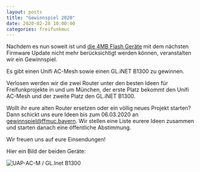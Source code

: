 ```yaml
---
layout: posts
title: "Gewinnspiel 2020"
date: 2020-02-28 10:00:00
categories: freifunkmuc
---
```


Nachdem es nun soweit ist und [die 4MB Flash Geräte](https://ffmuc.net/freifunkmuc/2019/07/11/austausch-aelterer-geraete/) mit dem nächsten Firmware Update nicht mehr berücksichtigt werden können, veranstalten wir ein Gewinnspiel.

Es gibt einen Unifi AC-Mesh sowie einen GL.iNET B1300 zu gewinnen.

Verlosen werden wir die zwei Router unter den besten Ideen für Freifunkprojekte in und um München, der erste Platz bekommt den Unifi AC-Mesh und der zweite Platz den GL.iNET B1300.

Wollt ihr eure alten Router ersetzen oder ein völlig neues Projekt starten? Dann schickt uns eure Ideen bis zum 06.03.2020 an [gewinnspiel@ffmuc.bayern](mailto:gewinnspiel@ffmuc.bayern). Wir stellen eine Liste eurere Ideen zusammen und starten danach eine öffentliche Abstimmung.

Wir freuen uns auf eure Einsendungen!

Hier ein Bild der beiden Geräte:

![UAP-AC-M / GL.Inet B1300](/assets/posts/2020-gewinnspiel.jpg)
